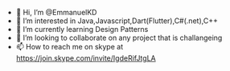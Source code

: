 - 👋 Hi, I’m @EmmanuelKD
- 👀 I’m interested in Java,Javascript,Dart(Flutter),C#(.net),C++
- 🌱 I’m currently learning Design Patterns
- 💞️ I’m looking to collaborate on any project that is challangeing
- 📫 How to reach me on skype at https://join.skype.com/invite/IgdeRifJtgLA

<!---
EmmanuelKD/EmmanuelKD is a ✨ special ✨ repository because its `README.md` (this file) appears on your GitHub profile.
You can click the Preview link to take a look at your changes.
--->
